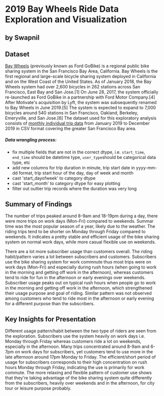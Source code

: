 # 2019 Bay Wheels Ride Data Exploration and Visualization
## by Swapnil


## Dataset

[Bay Wheels](https://en.wikipedia.org/wiki/Bay_Wheels) (previously known as Ford GoBike) is a regional public bike sharing system in the San Francisco Bay Area, California. Bay Wheels is the first regional and large-scale bicycle sharing system deployed in California and on the West Coast of the United States. As of January 2018, the Bay Wheels system had over 2,600 bicycles in 262 stations across San Francisco, East Bay and San Jose.[1] On June 28, 2017, the system officially re-launched as Ford GoBike in a partnership with Ford Motor Company.[4] After Motivate's acquisition by Lyft, the system was subsequently renamed to Bay Wheels in June 2019.[5] The system is expected to expand to 7,000 bicycles around 540 stations in San Francisco, Oakland, Berkeley, Emeryville, and San Jose.[6] The dataset used for this exploratory analysis consists of [monthly individual trip data](https://www.lyft.com/bikes/bay-wheels/system-data) from January 2019 to December 2019 in CSV format covering the greater San Francisco Bay area.

##### Data wrangling process:
- fix multiple fields that are not in the correct dtype, i.e. `start_time`, `end_time` should be datetime type, `user_type`should be categorical data type, etc
- add new columns for trip duration in minute, trip start date in yyyy-mm-dd format, trip start hour of the day, day of week and month
- cast 'start_dayofweek' to category dtype
- cast 'start_month' to category dtype for easy plotting
- filter out outlier trip records where the duration was very long


## Summary of Findings

The number of trips peaked around 8-9am and 18-19pm during a day, there were more trips on work days (Mon-Fri) compared to weekends. Summar time was the most popular season of a year, likely due to the weather. The riding trips tend to be shorter on Monday through Friday compared to weekends. It indicates a pretty stable and efficient usage of the bike sharing system on normal work days, while more casual flexible use on weekends.

There are a lot more subscriber usage than customers overall. The riding habit/pattern varies a lot between subscribers and customers. Subscribers use the bike sharing system for work commnute thus most trips were on work days (Mon-Fri) and especially during rush hours (when going to work in the morning and getting off work in the afternoon), whereas customers tend to ride for fun in the afternoon or early evenings over weekends. Subscriber usage peaks out on typical rush hours when people go to work in the morning and getting off work in the afternoon, which strengthened their usage purpose and goal of riding. Similar pattern was not observed among customers who tend to ride most in the afternoon or early evening for a different purpose than the subscribers.


## Key Insights for Presentation

Different usage pattern/habit between the two type of riders are seen from the exploration. Subscribers use the system heavily on work days i.e. Monday through Friday whereas customers ride a lot on weekends, especially in the afternoon. Many trips concentrated around 8-9am and 6-7pm on work days for subscribers, yet customers tend to use more in the late afternoon around 17pm Monday to Friday. The efficient/short period of usage for subscribers corresponds to their high concentration on rush hours Monday through Friday, indicating the use is primarily for work commute. The more relaxing and flexible pattern of customer use shows that they're taking advantage of the bike sharing system quite differently from the subscribers, heavily over weekends and in the afternoon, for city tour or leisure purpose probably.
